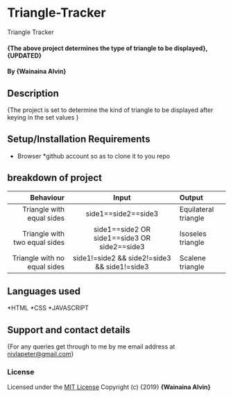 # Triangle-Tracker
Triangle Tracker
#### {The above project determines the type of triangle to be displayed}, {UPDATED}
#### By **{Wainaina Alvin}**
## Description
{The project is set to determine the kind of triangle to be displayed after keying in the set values }
## Setup/Installation Requirements
* Browser
*github account so as to clone it to you repo

## breakdown of project
|Behaviour                    |  Input                                      | Output                |
|----------------------------:|:-------------------------------------------:|:----------------------|
|Triangle with equal sides    |side1==side2==side3                          | Equilateral triangle  |
|Triangle with two equal sides| side1==side2 OR side1==side3 OR side2==side3| Isoseles triangle     |
|Triangle with no equal sides | side1!=side2 && side2!=side3 && side1!=side3| Scalene triangle      |

## Languages used
*HTML
*CSS
*JAVASCRIPT
## Support and contact details
{For any queries get through to me by me email address at nivlapeter@gmail.com}
### License
Licensed under the [MIT License](LICENSE)
Copyright (c) {2019} 
**{Wainaina Alvin}**
